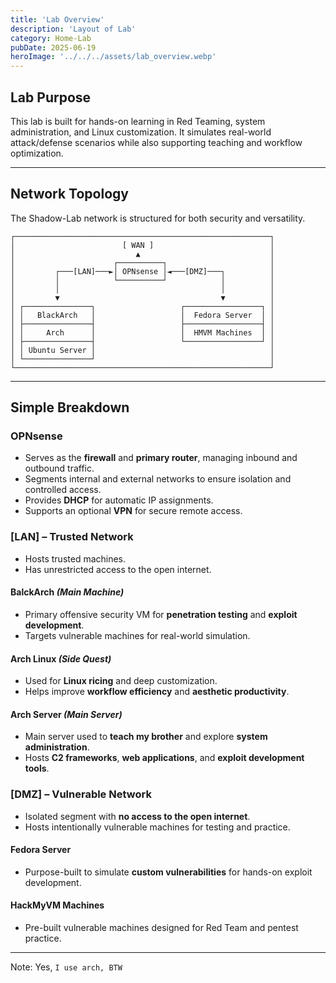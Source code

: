 ```yaml
---
title: 'Lab Overview'
description: 'Layout of Lab'
category: Home-Lab
pubDate: 2025-06-19
heroImage: '../../../assets/lab_overview.webp'
---
```


## **Lab Purpose**

This lab is built for hands-on learning in Red Teaming, system administration, and Linux customization. It simulates real-world attack/defense scenarios while also supporting teaching and workflow optimization.

---

## **Network Topology**  
The Shadow-Lab network is structured for both security and versatility.  

```
┌─────────────────────────────────────────────────────────┐
│                        [ WAN ]                          │
│                           ▲                             │
│                      ┌──────────┐                       │
│         ┌───[LAN]───►│ OPNsense │◄───[DMZ]───┐          │
│         │            └──────────┘            │          │
│         │                                    │          │
│         ▼                                    ▼          │
│ ┌───────────────┐                   ┌─────────────────┐ │
│ │   BlackArch   │                   │  Fedora Server  │ │
│ ├───────────────┤                   ├─────────────────┤ │
│ │     Arch      │                   │  HMVM Machines  │ │
│ ├───────────────┤                   └─────────────────┘ │
│ │ Ubuntu Server │                                       │
│ └───────────────┘                                       │
└─────────────────────────────────────────────────────────┘
```

---

## **Simple Breakdown**  
 
### OPNsense

- Serves as the **firewall** and **primary router**, managing inbound and outbound traffic.
- Segments internal and external networks to ensure isolation and controlled access.
- Provides **DHCP** for automatic IP assignments.
- Supports an optional **VPN** for secure remote access.

### [LAN] – Trusted Network

- Hosts trusted machines.
- Has unrestricted access to the open internet.

#### BalckArch _(Main Machine)_

- Primary offensive security VM for **penetration testing** and **exploit development**.
- Targets vulnerable machines for real-world simulation.


#### Arch Linux _(Side Quest)_

- Used for **Linux ricing** and deep customization.
- Helps improve **workflow efficiency** and **aesthetic productivity**.

#### Arch Server _(Main Server)_

- Main server used to **teach my brother** and explore **system administration**.
- Hosts **C2 frameworks**, **web applications**, and **exploit development tools**.

### [DMZ] – Vulnerable Network

- Isolated segment with **no access to the open internet**.
- Hosts intentionally vulnerable machines for testing and practice.

#### Fedora Server

- Purpose-built to simulate **custom vulnerabilities** for hands-on exploit development.

#### HackMyVM Machines

- Pre-built vulnerable machines designed for Red Team and pentest practice.

---

Note: Yes, `I use arch, BTW`